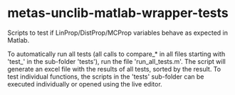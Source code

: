 # metas-unclib-matlab-wrapper-tests
 Scripts to test if LinProp/DistProp/MCProp variables behave as expected in Matlab.
 
 To automatically run all tests (all calls to compare_* in all files starting with 'test_' in the sub-folder 'tests'), run the file 'run_all_tests.m'. The script will generate an excel file with the results of all tests, sorted by the result.
 To test individual functions, the scripts in the 'tests' sub-folder can be executed individually or opened using the live editor.
